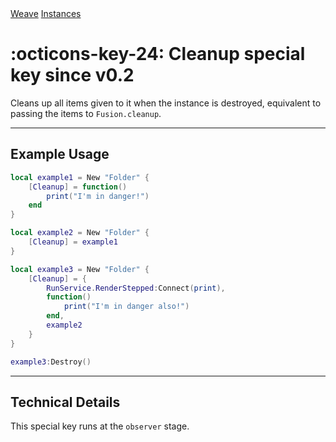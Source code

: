 <nav class="weavedoc-api-breadcrumbs">
	<a href="../..">Weave</a>
	<a href="..">Instances</a>
</nav>

<h1 class="weavedoc-api-header" markdown>
	<span class="weavedoc-api-icon" markdown>:octicons-key-24:</span>
	<span class="weavedoc-api-name">Cleanup</span>
	<span class="weavedoc-api-pills">
		<span class="weavedoc-api-pill-type">special key</span>
		<span class="weavedoc-api-pill-since">since v0.2</span>
	</span>
</h1>

Cleans up all items given to it when the instance is destroyed, equivalent to
passing the items to `Fusion.cleanup`.

---

## Example Usage

```Lua
local example1 = New "Folder" {
	[Cleanup] = function()
		print("I'm in danger!")
	end
}

local example2 = New "Folder" {
	[Cleanup] = example1
}

local example3 = New "Folder" {
	[Cleanup] = {
		RunService.RenderStepped:Connect(print),
		function()
			print("I'm in danger also!")
		end,
		example2
	}
}

example3:Destroy()
```

---

## Technical Details

This special key runs at the `observer` stage.
